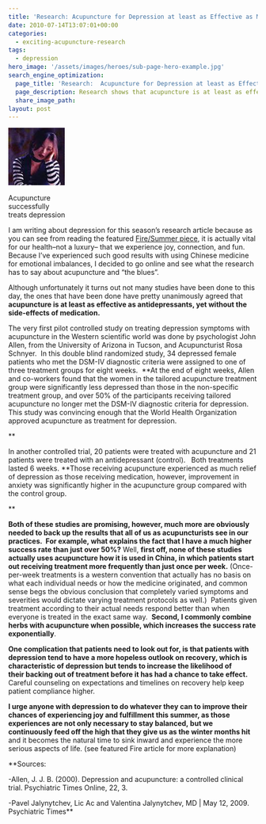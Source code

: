 ```yaml
---
title: 'Research: Acupuncture for Depression at least as Effective as Medication'
date: 2010-07-14T13:07:01+00:00
categories:
  - exciting-acupuncture-research
tags:
  - depression
hero_image: '/assets/images/heroes/sub-page-hero-example.jpg'
search_engine_optimization:
  page_title: 'Research:  Acupuncture for Depression at least as Effective as Medication'
  page_description: Research shows that acupuncture is at least as effective as meds for depression. For me, when combined with herbs it offers exceptional response.
  share_image_path:
layout: post
---
```

<div id="attachment_930" style="width: 124px" class="wp-caption alignright">
  <a href="/assets/images/wp-content/uploads/2010/07/Acupuncture-for-depression.jpg"><img class="size-full wp-image-930" title="Acupuncture for depression" src="/assets/images/wp-content/uploads/2010/07/Acupuncture-for-depression.jpg" alt="Acupuncture for depression" width="114" height="116" /></a>
  
  <p class="wp-caption-text">
    Acupuncture successfully treats depression
  </p>
</div>

I am writing about depression for this season&#8217;s research article because as you can see from reading the featured [Fire/Summer piece](http://www.wisdomwaysacupuncture.com/2017/05/22/summer-is-here-time-to-nurture-your-heart-fire/), it is actually vital for our health&#8211;not a luxury&#8211; that we experience joy, connection, and fun.  Because I&#8217;ve experienced such good results with using Chinese medicine for emotional imbalances, I decided to go online and see what the research has to say about acupuncture and &#8220;the blues&#8221;.

Although unfortunately it turns out not many studies have been done to this day, the ones that have been done have pretty unanimously agreed that **acupuncture is at least as effective as antidepressants, yet without the side-effects of medication.**

The very first pilot controlled study on treating depression symptoms with acupuncture in the Western scientific world was done by psychologist John Allen, from the University of Arizona in Tucson, and Acupuncturist Rosa Schnyer.  In this double blind randomized study, 34 depressed female patients who met the DSM-IV diagnostic criteria were assigned to one of three treatment groups for eight weeks.  **At the end of eight weeks, Allen and co-workers found that the women in the tailored acupuncture treatment group were significantly less depressed than those in the non-specific treatment group, and over 50% of the participants receiving tailored acupuncture no longer met the DSM-IV diagnostic criteria for depression.  This study was convincing enough that the World Health Organization approved acupuncture as treatment for depression.
  
** 
  
In another controlled trial, 20 patients were treated with acupuncture and 21 patients were treated with an antidepressant (control).   Both treatments lasted 6 weeks. **Those receiving acupuncture experienced as much relief of depression as those receiving medication, however, improvement in anxiety was significantly higher in the acupuncture group compared with the control group.
  
** 
  
**Both of these studies are promising, however, much more are obviously needed to back up the results that all of us as acupuncturists see in our practices.  For example, what explains the fact that I have a much higher success rate than just over 50%?** Well, **first off, none of these studies actually uses acupuncture how it is used in China, in which patients start out receiving treatment more frequently than just once per week.** (Once-per-week treatments is a western convention that actually has no basis on what each individual needs or how the medicine originated, and common sense begs the obvious conclusion that completely varied symptoms and severities would dictate varying treatment protocols as well.)  Patients given treatment according to their actual needs respond better than when everyone is treated in the exact same way.  **Second, I commonly combine herbs with acupuncture when possible, which increases the success rate exponentially**.

**One complication that patients need to look out for, is that patients with depression tend to have a more hopeless outlook on recovery, which is characteristic of depression but tends to increase the likelihood of their backing out of treatment before it has had a chance to take effect.** Careful counseling on expectations and timelines on recovery help keep patient compliance higher.
  
**I urge anyone with depression to do whatever they can to improve their chances of experiencing joy and fulfillment this summer, as those experiences are not only necessary to stay balanced, but we continuously feed off the high that they give us as the winter months hit** and it becomes the natural time to sink inward and experience the more serious aspects of life. (see featured Fire article for more explanation)

**Sources:
  
-Allen, J. J. B. (2000). Depression and acupuncture: a controlled clinical trial. Psychiatric Times Online, 22, 3.
  
-Pavel Jalynytchev, Lic Ac and Valentina Jalynytchev, MD | May 12, 2009. Psychiatric Times**